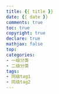 ```yaml
---
title: {{ title }}
date: {{ date }}
comments: true
toc: true
copyright: true
declare: true
mathjax: false
top:
categories:
- 一级分类
- 二级分类
tags:
- 同级tag1
- 同级tag2
---
```

<!--more-->
